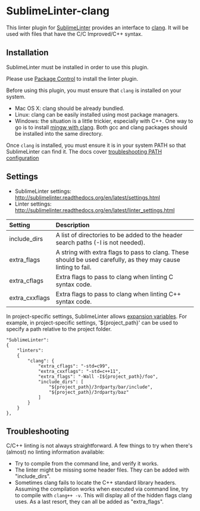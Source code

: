 SublimeLinter-clang
=========================

This linter plugin for [SublimeLinter](https://github.com/SublimeLinter/SublimeLinter3) provides an interface to [clang](http://clang.llvm.org/). It will be used with files that have the C/C Improved/C++ syntax.

## Installation
SublimeLinter must be installed in order to use this plugin.

Please use [Package Control](https://packagecontrol.io) to install the linter plugin.

Before using this plugin, you must ensure that `clang` is installed on your system.

- Mac OS X: clang should be already bundled.
- Linux: clang can be easily installed using most package managers.
- Windows: the situation is a little trickier, especially with C++. One way to go is to install [mingw with clang](http://sourceforge.net/projects/mingw-w64/files/Toolchains%20targetting%20Win64/Personal%20Builds/rubenvb/). Both gcc and clang packages should be installed into the same directory.

Once `clang` is installed, you must ensure it is in your system PATH so that SublimeLinter can find it. The docs cover [troubleshooting PATH configuration](http://sublimelinter.readthedocs.io/en/latest/troubleshooting.html#finding-a-linter-executable)

## Settings
- SublimeLinter settings: http://sublimelinter.readthedocs.org/en/latest/settings.html
- Linter settings: http://sublimelinter.readthedocs.org/en/latest/linter_settings.html


|Setting|Description|
|:------|:----------|
|include_dirs|A list of directories to be added to the header search paths (-I is not needed).|
|extra_flags|A string with extra flags to pass to clang. These should be used carefully, as they may cause linting to fail.|
|extra_cflags|Extra flags to pass to clang when linting C syntax code.|
|extra_cxxflags|Extra flags to pass to clang when linting C++ syntax code.|

In project-specific settings, SublimeLinter allows [expansion variables](http://sublimelinter.readthedocs.io/en/latest/settings.html#settings-expansion). For example, in project-specific settings, '${project_path}' can be used to specify a path relative to the project folder.
```
"SublimeLinter":
{
    "linters":
    {
        "clang": {
            "extra_cflags": "-std=c99",
            "extra_cxxflags": "-std=c++11",
            "extra_flags": "-Wall -I${project_path}/foo",
            "include_dirs": [
                "${project_path}/3rdparty/bar/include",
                "${project_path}/3rdparty/baz"
            ]
        }
    }
},
```

## Troubleshooting
C/C++ linting is not always straightforward. A few things to try when there's (almost) no linting information available:
- Try to compile from the command line, and verify it works.
- The linter might be missing some header files. They can be added with "include_dirs".
- Sometimes clang fails to locate the C++ standard library headers.
Assuming the compilation works when executed via command line, try to compile with `clang++ -v`.
This will display all of the hidden flags clang uses. As a last resort, they can all be added as "extra_flags".

